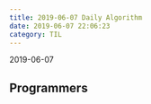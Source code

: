 ```yaml
---
title: 2019-06-07 Daily Algorithm
date: 2019-06-07 22:06:23
category: TIL
---
```

2019-06-07
## Programmers
### 
<!--stackedit_data:
eyJoaXN0b3J5IjpbLTEzOTI5MTcxNjFdfQ==
-->